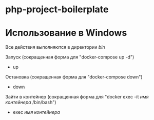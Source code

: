 # php-project-boilerplate

# Использование в Windows

Все действия выполняются в директории *bin*

Запуск (сокращенная форма для "docker-compose up -d")
* up

Остановка (сокращенная форма для "docker-compose down")
* down

Зайти в контейнер (сокращенная форма для "docker exec -it *имя контейнера* /bin/bash")
* exec *имя контейнера*
